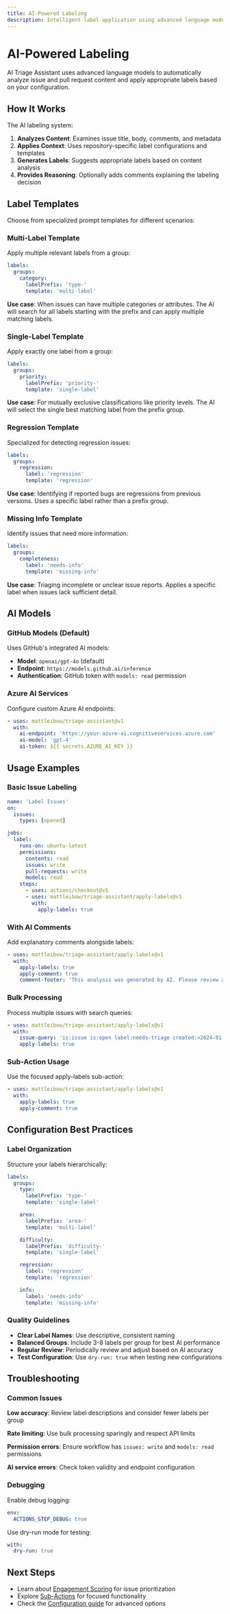 ```yaml
---
title: AI-Powered Labeling
description: Intelligent label application using advanced language models
---
```


# AI-Powered Labeling

AI Triage Assistant uses advanced language models to automatically analyze issue and pull request content and apply
appropriate labels based on your configuration.

## How It Works

The AI labeling system:

1. **Analyzes Content**: Examines issue title, body, comments, and metadata
2. **Applies Context**: Uses repository-specific label configurations and templates
3. **Generates Labels**: Suggests appropriate labels based on content analysis
4. **Provides Reasoning**: Optionally adds comments explaining the labeling decision

## Label Templates

Choose from specialized prompt templates for different scenarios:

### Multi-Label Template

Apply multiple relevant labels from a group:

```yaml
labels:
  groups:
    category:
      labelPrefix: 'type-'
      template: 'multi-label'
```

**Use case**: When issues can have multiple categories or attributes. The AI will search for all labels starting with
the prefix and can apply multiple matching labels.

### Single-Label Template

Apply exactly one label from a group:

```yaml
labels:
  groups:
    priority:
      labelPrefix: 'priority-'
      template: 'single-label'
```

**Use case**: For mutually exclusive classifications like priority levels. The AI will select the single best matching
label from the prefix group.

### Regression Template

Specialized for detecting regression issues:

```yaml
labels:
  groups:
    regression:
      label: 'regression'
      template: 'regression'
```

**Use case**: Identifying if reported bugs are regressions from previous versions. Uses a specific label rather than a
prefix group.

### Missing Info Template

Identify issues that need more information:

```yaml
labels:
  groups:
    completeness:
      label: 'needs-info'
      template: 'missing-info'
```

**Use case**: Triaging incomplete or unclear issue reports. Applies a specific label when issues lack sufficient detail.

## AI Models

### GitHub Models (Default)

Uses GitHub's integrated AI models:

- **Model**: `openai/gpt-4o` (default)
- **Endpoint**: `https://models.github.ai/inference`
- **Authentication**: GitHub token with `models: read` permission

### Azure AI Services

Configure custom Azure AI endpoints:

```yaml
- uses: mattleibow/triage-assistant@v1
  with:
    ai-endpoint: 'https://your-azure-ai.cognitiveservices.azure.com'
    ai-model: 'gpt-4'
    ai-token: ${{ secrets.AZURE_AI_KEY }}
```

## Usage Examples

### Basic Issue Labeling

```yaml
name: 'Label Issues'
on:
  issues:
    types: [opened]

jobs:
  label:
    runs-on: ubuntu-latest
    permissions:
      contents: read
      issues: write
      pull-requests: write
      models: read
    steps:
      - uses: actions/checkout@v5
      - uses: mattleibow/triage-assistant/apply-labels@v1
        with:
          apply-labels: true
```

### With AI Comments

Add explanatory comments alongside labels:

```yaml
- uses: mattleibow/triage-assistant/apply-labels@v1
  with:
    apply-labels: true
    apply-comment: true
    comment-footer: 'This analysis was generated by AI. Please review and adjust if needed.'
```

### Bulk Processing

Process multiple issues with search queries:

```yaml
- uses: mattleibow/triage-assistant/apply-labels@v1
  with:
    issue-query: 'is:issue is:open label:needs-triage created:>2024-01-01'
    apply-labels: true
```

### Sub-Action Usage

Use the focused apply-labels sub-action:

```yaml
- uses: mattleibow/triage-assistant/apply-labels@v1
  with:
    apply-labels: true
    apply-comment: true
```

## Configuration Best Practices

### Label Organization

Structure your labels hierarchically:

```yaml
labels:
  groups:
    type:
      labelPrefix: 'type-'
      template: 'single-label'

    area:
      labelPrefix: 'area-'
      template: 'multi-label'

    difficulty:
      labelPrefix: 'difficulty-'
      template: 'single-label'

    regression:
      label: 'regression'
      template: 'regression'

    info:
      label: 'needs-info'
      template: 'missing-info'
```

### Quality Guidelines

- **Clear Label Names**: Use descriptive, consistent naming
- **Balanced Groups**: Include 3-8 labels per group for best AI performance
- **Regular Review**: Periodically review and adjust based on AI accuracy
- **Test Configuration**: Use `dry-run: true` when testing new configurations

## Troubleshooting

### Common Issues

**Low accuracy**: Review label descriptions and consider fewer labels per group

**Rate limiting**: Use bulk processing sparingly and respect API limits

**Permission errors**: Ensure workflow has `issues: write` and `models: read` permissions

**AI service errors**: Check token validity and endpoint configuration

### Debugging

Enable debug logging:

```yaml
env:
  ACTIONS_STEP_DEBUG: true
```

Use dry-run mode for testing:

```yaml
with:
  dry-run: true
```

## Next Steps

- Learn about [Engagement Scoring](../engagement-scoring/) for issue prioritization
- Explore [Sub-Actions](../sub-actions/) for focused functionality
- Check the [Configuration guide](../../getting-started/configuration/) for advanced options
